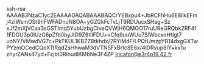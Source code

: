 ssh-rsa AAAAB3NzaC1yc2EAAAADAQABAAABAQCrYEBxpu4+JbRCFhHu6E8llkEFmj4zIWsmOSt9hFWFADnuN8OA+yGZGkFcTvLjT9RDUucxSHag+Sz
xJf2mXjVCaa3sGSTImq5YubUzbgCIveQVWjH6QMOO17ruUReGRQbk2RF4f1FDGU3p0lUzG6pZfb0byJtD9Z6tlIFDU+vCfq9uuWUu7SlWbcxoHtIgt7
uoNY/VMwdVG7c+PkTKUL1KBZZ8tkhdx/2RYiMdF/LPQtUmzpYB14dxgGXTwPYzmOCedCQoXTtRqdZsHhwaM3dVTNSFxBrtc8E6x/4lDRvup8IY+kx1u
zhyrZANs47yd+Fzjbt3RihudlKMbNe3F4ZP jricafor@e3r4p19.42.fr
